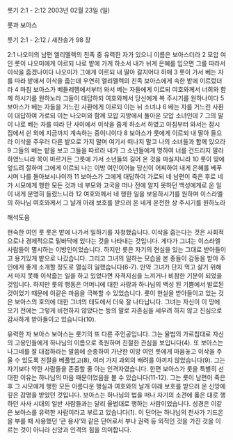 룻기 2:1 - 2:12 
2003년 02월 23일 (일)

룻과 보아스



룻기 2:1 - 2:12 / 새찬송가 98 장


2:1 나오미의 남편 엘리멜렉의 친족 중 유력한 자가 있으니 이름은 보아스더라 2 모압 여인 룻이 나오미에게 이르되 나로 밭에 가게 하소서 내가 뉘게 은혜를 입으면 그를 따라서 이삭을 줍겠나이다 나오미가 그에게 이르되 내 딸아 갈지어다 하매 3 룻이 가서 베는 자를 따라 밭에서 이삭을 줍는데 우연히 엘리멜렉의 친족 보아스에게 속한 밭에 이르렀더라 4 마침 보아스가 베들레헴에서부터 와서 베는 자들에게 이르되 여호와께서 너희와 함께 하시기를 원하노라 그들이 대답하되 여호와께서 당신에게 복 주시기를 원하나이다 5 보아스가 베는 자들을 거느린 사환에게 이르되 이는 뉘 소녀냐 6 베는 자를 거느린 사환이 대답하여 가로되 이는 나오미와 함께 모압 지방에서 돌아온 모압 소녀인데 7 그의 말이 나로 베는 자를 따라 단 사이에서 이삭을 줍게 하소서 하였고 아침부터 와서는 잠시 집에서 쉰 외에 지금까지 계속하는 중이니이다 8 보아스가 룻에게 이르되 내 딸아 들으라 이삭을 주우러 다른 밭으로 가지 말며 여기서 떠나지 말고 나의 소녀들과 함께 있으라 9 그들의 베는 밭을 보고 그들을 따르라 내가 그 소년들에게 명하여 너를 건드리지 말라 하였느니라 목이 마르거든 그릇에 가서 소년들의 길어 온 것을 마실지니라 10 룻이 땅에 엎드려 절하며 그에게 이르되 나는 이방 여인이어늘 당신이 어찌하여 내게 은혜를 베푸시며 나를 돌아보시나이까 11 보아스가 그에게 대답하여 가로되 네 남편이 죽은 후로 네가 시모에게 행한 모든 것과 네 부모와 고국을 떠나 전에 알지 못하던 백성에게로 온 일이 내게 분명히 들렸느니라 12 여호와께서 네 행한 일을 보응하시기를 원하며 이스라엘의 하나님 여호와께서 그 날개 아래 보호를 받으러 온 네게 온전한 상 주시기를 원하노라

해석도움





현숙한 여인 룻 
룻은 밭에 나가서 일하기를 자청했습니다. 이삭을 줍는다는 것은 사회적으로나 경제적으로 밑바닥에 있다는 것을 나타내는 것입니다. 게다가 그녀는 이스라엘 사람들이 멸시하는 이방인이었습니다. 하지만 룻은 자기의 현실을 있는 그대로 받아들이고 용기있게 밭으로 나갔습니다. 그리고 그녀의 일하는 모습을 본 종들이 감동을 받아 주인에게 좋게 소개할 정도로 열심히 일했습니다(6-7). 만약 그녀가 단지 먹고 살기 위해서 마지 못해 이삭줍는 일을 하고 있었다면 자격지심을 느끼거나 비참한 기분이 되었을 것입니다. 하지만 룻의 행동은 어머니에 대한 사랑과 하나님의 백성 된 기쁨에서 발로된 것이었기 때문에 이같은 마음을 극복할 수 있었습니다. 룻이 현실을 받아들이고 있는 것은 보아스의 호의에 대한 그녀의 태도에서 더욱 잘 나타납니다. 그녀는 자신이 이 땅에 오기 전에는 그렇게 비천하지 않았다는 등의 말로 자존심을 세우려 하지 않고 진심으로 감사하게 받아들이고 있습니다(10). 

유력한 자 보아스 
보아스는 룻기의 또 다른 주인공입니다. 그는 율법의 가르침대로 자신의 고용인들에게 하나님의 이름으로 축원하며 친절한 관심을 보입니다(4). 또 보아스는 나그네를 잘 대접하라는 말씀에 순종하여 가난한 이방 여인 룻에게 마음놓고 이삭을 주울 수 있도록 친절을 베풀었고(8), 여러 가지 과외의 배려를 아끼지 않았습니다(9). 그는 자기보다 약한 사람들을 존중할 줄 아는 인격자였습니다. 한편 보아스가 룻을 특별히 선대한 이유는 하나님의 마음 때문이었음을 볼 수 있습니다(11-12). 그는 룻이 남편이 죽은 후 그 시모에게 행한 모든 아름다운 행실과 여호와의 날개 아래 보호를 받으러 온 신앙에 깊은 감명을 받았던 것입니다. 보아스는 하나님의 법을 떠나 자기의 소견에 옳은 대로 행하던 사사 시대의 일반 사람들과는 달리 율법대로 행하는 사람이었습니다. 성경은 이같은 보아스를 유력한 사람이라고 부르고 있습니다(1). 이 단어는 하나님의 천사가 기드온을 부를 때 사용했던 ‘큰 용사’와 같은 단어로서 부나 권력 등 외적인 것을 가진 것을 이르는 것이 아니라 신앙과 인격의 힘을 의미합니다.